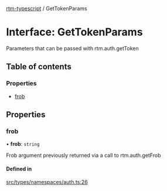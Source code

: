 [rtm-typescript](../README.md) / GetTokenParams

# Interface: GetTokenParams

Parameters that can be passed with rtm.auth.getToken

## Table of contents

### Properties

- [frob](GetTokenParams.md#frob)

## Properties

### frob

• **frob**: `string`

Frob argument previously returned via a
call to rtm.auth.getFrob

#### Defined in

[src/types/namespaces/auth.ts:26](https://github.com/benwainwright/rtm-typescript/blob/d628068/src/types/namespaces/auth.ts#L26)
